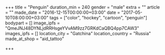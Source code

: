+++
title = "Penguin"
duration_min = 240
gender = "male"
extra = ""
article = ""
made_date = "2016-12-15T00:00:00+03:00"
date = "2017-05-10T08:00:00+03:00"
tags = ["color", "hockey", "cartoon", "penguin"]
bodypart = []
image_ipfs = "QmeJNJ48DYNLjdRRHsgeYVvAM9zz7GRKdCaQBQ4pp7CAW3"
images_ipfs = []
location_city = "Gatchina"
location_country = "Russia"
made_at_shop = "aid_tattoo"

+++
